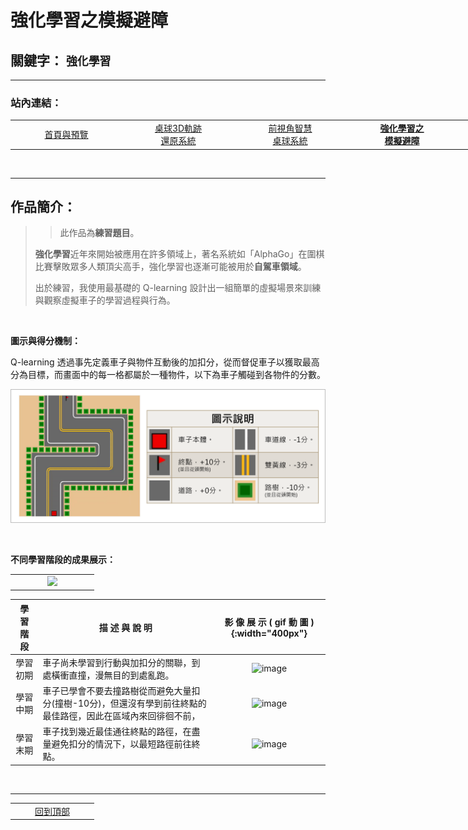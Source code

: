 # 強化學習之模擬避障

## 關鍵字： `強化學習`

---

### 站內連結：

<table style="width:1000px">
    <tr>
        <td align="center" width="165px">
            <a href="../">首頁與預覽</a><br>
        </td>
        <td align="center" width="165px">
            <a href="../work_1/">桌球3D軌跡<br>還原系統</a><br>
        </td>
        <td align="center" width="165px">
            <a href="../work_2/">前視角智慧<br>桌球系統</a><br>
        </td>
        <td align="center" width="165px">
            <a href="../work_3/"><b>強化學習之<br>模擬避障</b></a><br>
        </td>
        <td align="center" width="165px">
            <a href="../work_4/">音樂歌手辨識</a><br>
        </td>
    </tr>
</table>

<br>

---

## 作品簡介：

> > 此作品為**練習題目**。
> 
> **強化學習**近年來開始被應用在許多領域上，著名系統如「AlphaGo」在圍棋比賽擊敗眾多人類頂尖高手，強化學習也逐漸可能被用於**自駕車領域**。
> 
> 出於練習，我使用最基礎的 Q-learning 設計出一組簡單的虛擬場景來訓練與觀察虛擬車子的學習過程與行為。


<br>

**圖示與得分機制：**

Q-learning 透過事先定義車子與物件互動後的加扣分，從而督促車子以獲取最高分為目標，而畫面中的每一格都屬於一種物件，以下為車子觸碰到各物件的分數。

![image](pic/legend.png)

<br>

**不同學習階段的成果展示：**

<table style="width:1000px">
    <tr>
        <td align="center" width="120px">
            <img src="gif/stage_1.gif"><br>
        </td>
    </tr>
</table>

| 學 習 階 段 | 描 述 與 說 明 | 影 像 展 示 ( gif 動 圖 ){:width="400px"} |
| :---: | --- | :---: |
| 學習初期 | 車子尚未學習到行動與加扣分的關聯，到處橫衝直撞，漫無目的到處亂跑。 | ![image](gif/stage_1.gif)
| 學習中期 | 車子已學會不要去撞路樹從而避免大量扣分(撞樹-10分)，但還沒有學到前往終點的最佳路徑，因此在區域內來回徘徊不前， | ![image](gif/stage_2.gif)
| 學習末期 | 車子找到幾近最佳通往終點的路徑，在盡量避免扣分的情況下，以最短路徑前往終點。 | ![image](gif/stage_3.gif)

<br>

---

<table >
    <tr>
        <td align="center" width="120px">
            <a href="#強化學習之模擬避障">回到頂部</a><br>
        </td>
    </tr>
</table>